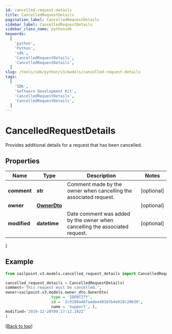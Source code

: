 ```yaml
---
id: cancelled-request-details
title: CancelledRequestDetails
pagination_label: CancelledRequestDetails
sidebar_label: CancelledRequestDetails
sidebar_class_name: pythonsdk
keywords:
  [
    'python',
    'Python',
    'sdk',
    'CancelledRequestDetails',
    'CancelledRequestDetails',
  ]
slug: /tools/sdk/python/v3/models/cancelled-request-details
tags:
  [
    'SDK',
    'Software Development Kit',
    'CancelledRequestDetails',
    'CancelledRequestDetails',
  ]
---
```


# CancelledRequestDetails

Provides additional details for a request that has been cancelled.

## Properties

| Name | Type | Description | Notes |
| --- | --- | --- | --- |
| **comment** | **str** | Comment made by the owner when cancelling the associated request. | [optional] |
| **owner** | [**OwnerDto**](owner-dto) |  | [optional] |
| **modified** | **datetime** | Date comment was added by the owner when cancelling the associated request. | [optional] |

}

## Example

```python
from sailpoint.v3.models.cancelled_request_details import CancelledRequestDetails

cancelled_request_details = CancelledRequestDetails(
comment='This request must be cancelled.',
owner=sailpoint.v3.models.owner_dto.OwnerDto(
                    type = 'IDENTITY',
                    id = '2c9180a46faadee4016fb4e018c20639',
                    name = 'Support', ),
modified='2019-12-20T09:17:12.192Z'
)

```

[[Back to top]](#)
